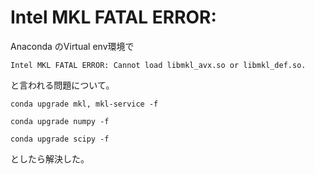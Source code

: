 # Intel MKL FATAL ERROR:
Anaconda のVirtual env環境で

`Intel MKL FATAL ERROR: Cannot load libmkl_avx.so or libmkl_def.so.`

と言われる問題について。

`conda upgrade mkl, mkl-service -f`

`conda upgrade numpy -f`

`conda upgrade scipy -f`

としたら解決した。
